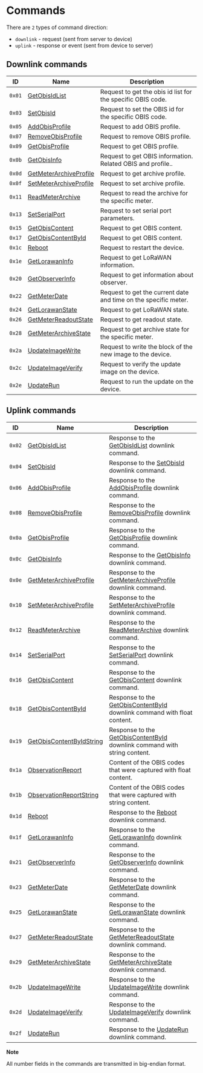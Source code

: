 # Commands

There are `2` types of command direction:

- `downlink` - request (sent from server to device)
- `uplink` - response or event (sent from device to server)


## Downlink commands

| ID     | Name                                                          | Description                                                     |
| ------ | ------------------------------------------------------------- | --------------------------------------------------------------- |
| `0x01` | [GetObisIdList](./GetObisIdList.md#request)                   | Request to get the obis id list for the specific OBIS code.     |
| `0x03` | [SetObisId](./SetObisId.md#request)                           | Request to set the OBIS id for the specific OBIS code.          |
| `0x05` | [AddObisProfile](./AddObisProfile.md#request)                 | Request to add OBIS profile.                                    |
| `0x07` | [RemoveObisProfile](./RemoveObisProfile.md#request)           | Request to remove OBIS profile.                                 |
| `0x09` | [GetObisProfile](./GetObisProfile.md#request)                 | Request to get OBIS profile.                                    |
| `0x0b` | [GetObisInfo](./GetObisInfo.md#request)                       | Request to get OBIS information. Related OBIS and profile..     |
| `0x0d` | [GetMeterArchiveProfile](./GetMeterArchiveProfile.md#request) | Request to get archive profile.                                 |
| `0x0f` | [SetMeterArchiveProfile](./SetMeterArchiveProfile.md#request) | Request to set archive profile.                                 |
| `0x11` | [ReadMeterArchive](./ReadMeterArchive.md#request)             | Request to read the archive  for the specific meter.            |
| `0x13` | [SetSerialPort](./SetSerialPort.md#request)                   | Request to set serial port parameters.                          |
| `0x15` | [GetObisContent](./GetObisContent.md#request)                 | Request to get OBIS content.                                    |
| `0x17` | [GetObisContentById](./GetObisContentById.md#request)         | Request to get OBIS content.                                    |
| `0x1c` | [Reboot](./Reboot.md#request)                                 | Request to restart the device.                                  |
| `0x1e` | [GetLorawanInfo](./GetLorawanInfo.md#request)                 | Request to get LoRaWAN information.                             |
| `0x20` | [GetObserverInfo](./GetObserverInfo.md#request)               | Request to get information about observer.                      |
| `0x22` | [GetMeterDate](./GetMeterDate.md#request)                     | Request to get the current date and time on the specific meter. |
| `0x24` | [GetLorawanState](./GetLorawanState.md#request)               | Request to get LoRaWAN state.                                   |
| `0x26` | [GetMeterReadoutState](./GetMeterReadoutState.md#request)     | Request to get readout state.                                   |
| `0x28` | [GetMeterArchiveState](./GetMeterArchiveState.md#request)     | Request to get archive state for the specific meter.            |
| `0x2a` | [UpdateImageWrite](./UpdateImageWrite.md#request)             | Request to write the block of the new image to the device.      |
| `0x2c` | [UpdateImageVerify](./UpdateImageVerify.md#request)           | Request to verify the update image on the device.               |
| `0x2e` | [UpdateRun](./UpdateRun.md#request)                           | Request to run the update on the device.                        |

## Uplink commands

| ID     | Name                                                                             | Description                                                                                                 |
| ------ | -------------------------------------------------------------------------------- | ----------------------------------------------------------------------------------------------------------- |
| `0x02` | [GetObisIdList](./GetObisIdList.md#response)                                     | Response to the [GetObisIdList](./GetObisIdList.md#request) downlink command.                               |
| `0x04` | [SetObisId](./SetObisId.md#response)                                             | Response to the [SetObisId](./SetObisId.md#request) downlink command.                                       |
| `0x06` | [AddObisProfile](./AddObisProfile.md#response)                                   | Response to the [AddObisProfile](./AddObisProfile.md#request) downlink command.                             |
| `0x08` | [RemoveObisProfile](./RemoveObisProfile.md#response)                             | Response to the [RemoveObisProfile](./RemoveObisProfile.md#request) downlink command.                       |
| `0x0a` | [GetObisProfile](./GetObisProfile.md#response)                                   | Response to the [GetObisProfile](./GetObisProfile.md#request) downlink command.                             |
| `0x0c` | [GetObisInfo](./GetObisInfo.md#response)                                         | Response to the [GetObisInfo](./GetObisInfo.md#request) downlink command.                                   |
| `0x0e` | [GetMeterArchiveProfile](./GetMeterArchiveProfile.md#response)                   | Response to the [GetMeterArchiveProfile](./GetMeterArchiveProfile.md#request) downlink command.             |
| `0x10` | [SetMeterArchiveProfile](./SetMeterArchiveProfile.md#response)                   | Response to the [SetMeterArchiveProfile](./SetMeterArchiveProfile.md#request) downlink command.             |
| `0x12` | [ReadMeterArchive](./ReadMeterArchive.md#response)                               | Response to the [ReadMeterArchive](./ReadArchive.md#request) downlink command.                              |
| `0x14` | [SetSerialPort](./SetSerialPort.md#response)                                     | Response to the [SetSerialPort](./SetSerialPort.md#request) downlink command.                               |
| `0x16` | [GetObisContent](./GetObisContent.md#response)                                   | Response to the [GetObisContent](./GetObisContent.md#request) downlink command.                             |
| `0x18` | [GetObisContentById](./GetObisContentById.md#response-with-float-content)        | Response to the [GetObisContentById](./GetObisContentById.md#request) downlink command with float content.  |
| `0x19` | [GetObisContentByIdString](./GetObisContentById.md#response-with-string-content) | Response to the [GetObisContentById](./GetObisContentById.md#request) downlink command with string content. |
| `0x1a` | [ObservationReport](./uplink/ObservationReport.md)                               | Content of the OBIS codes that were captured with float content.                                            |
| `0x1b` | [ObservationReportString](./uplink/ObservationReportString.md)                   | Content of the OBIS codes that were captured with string content.                                           |
| `0x1d` | [Reboot](./Reboot.md#response)                                                   | Response to the [Reboot](./Reboot.md#request) downlink command.                                             |
| `0x1f` | [GetLorawanInfo](./GetLorawanInfo.md#response)                                   | Response to the [GetLorawanInfo](./GetLorawanInfo.md#request) downlink command.                             |
| `0x21` | [GetObserverInfo](./GetObserverInfo.md#response)                                 | Response to the [GetObserverInfo](./GetObserverInfo.md#request) downlink command.                           |
| `0x23` | [GetMeterDate](./GetMeterDate.md#response)                                       | Response to the [GetMeterDate](./GetMeterDate.md#request) downlink command.                                 |
| `0x25` | [GetLorawanState](./GetLorawanState.md#response)                                 | Response to the [GetLorawanState](./GetLorawanState.md#request) downlink command.                           |
| `0x27` | [GetMeterReadoutState](./GetMeterReadoutState.md#response)                       | Response to the [GetMeterReadoutState](./GetMeterReadoutState.md#request) downlink command.                 |
| `0x29` | [GetMeterArchiveState](./GetMeterArchiveState.md#response)                       | Response to the [GetMeterArchiveState](./GetMeterArchiveState.md#request) downlink command.                 |
| `0x2b` | [UpdateImageWrite](./UpdateImageWrite.md#response)                               | Response to the [UpdateImageWrite](./UpdateImageWrite.md#request) downlink command.                         |
| `0x2d` | [UpdateImageVerify](./UpdateImageVerify.md#response)                             | Response to the [UpdateImageVerify](./UpdateImageVerify.md#request) downlink command.                       |
| `0x2f` | [UpdateRun](./UpdateRun.md#response)                                             | Response to the [UpdateRun](./UpdateRun.md#request) downlink command.                                       |


**Note**

All number fields in the commands are transmitted in big-endian format.
